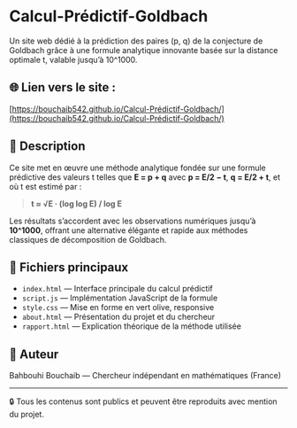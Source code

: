 # Calcul-Prédictif-Goldbach

Un site web dédié à la prédiction des paires (p, q) de la conjecture de Goldbach grâce à une formule analytique innovante basée sur la distance optimale t, valable jusqu’à 10^1000.

## 🌐 Lien vers le site :
[https://bouchaib542.github.io/Calcul-Prédictif-Goldbach/](https://bouchaib542.github.io/Calcul-Prédictif-Goldbach/)

## 📄 Description

Ce site met en œuvre une méthode analytique fondée sur une formule prédictive des valeurs t telles que **E = p + q** avec **p = E/2 − t**, **q = E/2 + t**, et où t est estimé par :

> **t ≈ √E · (log log E) / log E**

Les résultats s’accordent avec les observations numériques jusqu’à **10^1000**, offrant une alternative élégante et rapide aux méthodes classiques de décomposition de Goldbach.

## 📁 Fichiers principaux

- `index.html` — Interface principale du calcul prédictif  
- `script.js` — Implémentation JavaScript de la formule  
- `style.css` — Mise en forme en vert olive, responsive  
- `about.html` — Présentation du projet et du chercheur  
- `rapport.html` — Explication théorique de la méthode utilisée  

## 👤 Auteur

Bahbouhi Bouchaib — Chercheur indépendant en mathématiques (France)

---

🔒 Tous les contenus sont publics et peuvent être reproduits avec mention du projet.
